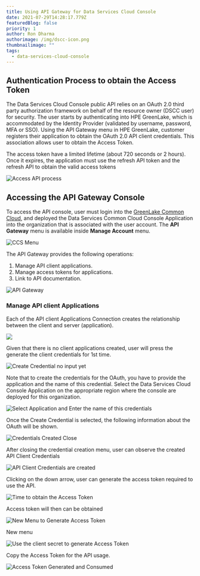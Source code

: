 ```yaml
---
title: Using API Gateway for Data Services Cloud Console
date: 2021-07-29T14:28:17.779Z
featuredBlog: false
priority: 1
author: Ron Dharma
authorimage: /img/dscc-icon.png
thumbnailimage: ""
tags:
  - data-services-cloud-console
---
```

## Authentication Process to obtain the Access Token

The Data Services Cloud Console public API relies on an OAuth 2.0 third party authorization framework on behalf of the resource owner (DSCC user) for security. The user starts by authenticating into HPE GreenLake, which is accommodated by the Identity Provider (validated by username, password, MFA or SSO). Using the API Gateway menu in HPE GreenLake, customer registers their application to obtain the OAuth 2.0 API client credentials. This association allows user to obtain the Access Token.

The access token have a limited lifetime (about 720 seconds or 2 hours). Once it expires, the application must use the refresh API token and the refresh API to obtain the valid access tokens

![Access API process](/img/api-access-token-complete-path.png "Process to authenticate and to obtain secure access ")

## Accessing the API Gateway Console

To access the API console, user must login into the [GreenLake Common Cloud](https:\common.cloud.hpe.com), and deployed the Data Services Common Cloud Console Application into the organization that is associated with the user account. The **API** **Gateway** menu is available inside **Manage Account** menu.

![CCS Menu](/img/how-to-get-to-api-gateway.png "GreenLake Common Cloud Menu")

The API Gateway provides the following operations:

1. Manage API client applications.
2. Manage access tokens for applications.
3. Link to API documentation. 

![API Gateway](/img/dscc-api-gateway.png "DSCC API Gateway")

### Manage API client Applications

Each of the API client Applications Connection creates the relationship between the client and server (application).

![](/img/generate-apis-pairs.png)

Given that there is no client applications created, user will press the generate the client credentials for 1st time.

![Create Credential no input yet](/img/create-credential-prior.png "Generate Client Credentials 1st time")

Note that to create the credentials for the OAuth, you have to provide the application and the name of this credential. Select the Data Services Cloud Console Application on the appropriate region where the console are deployed for this organization.

![Select Application and Enter the name of this credentials](/img/create-credential-filled.png "Complete Credential and applications")

Once the Create Credential is selected, the following information about the OAuth will be shown.

![](/img/api-client-credential-created.png "Credentials Created Close")

After closing the credential creation menu, user can observe the created API Client Credentials

![](/img/application-credential-created-prior-shown.png "API Client Credentials are created")

Clicking on the down arrow, user can generate the access token required to use the API.

![](/img/api-client-credential-get-access-token.png "Time to obtain the Access Token")

Access token will then can be obtained

![](/img/create-credential-prior.png "New Menu to Generate Access Token")

New menu

![](/img/generate-access-token-with-secret.png "Use the client secret to generate Access Token")

Copy the Access Token for the API usage.

![](/img/access-token-created-and-close.png "Access Token Generated and Consumed")